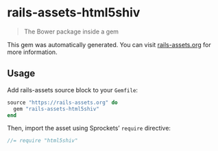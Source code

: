 # rails-assets-html5shiv

> The Bower package inside a gem

This gem was automatically generated. You can visit [rails-assets.org](https://rails-assets.org) for more information.

## Usage

Add rails-assets source block to your `Gemfile`:

```ruby
source "https://rails-assets.org" do
  gem "rails-assets-html5shiv"
end

```

Then, import the asset using Sprockets’ `require` directive:

```js
//= require "html5shiv"
```
